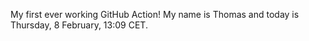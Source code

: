 My first ever working GitHub Action!
My name is Thomas and today is Thursday, 8 February, 13:09 CET. 
